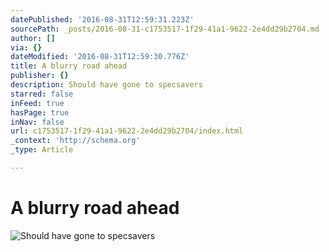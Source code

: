 ```yaml
---
datePublished: '2016-08-31T12:59:31.223Z'
sourcePath: _posts/2016-08-31-c1753517-1f29-41a1-9622-2e4dd29b2704.md
author: []
via: {}
dateModified: '2016-08-31T12:59:30.776Z'
title: A blurry road ahead
publisher: {}
description: Should have gone to specsavers
starred: false
inFeed: true
hasPage: true
inNav: false
url: c1753517-1f29-41a1-9622-2e4dd29b2704/index.html
_context: 'http://schema.org'
_type: Article

---
```

# A blurry road ahead
![Should have gone to specsavers](https://the-grid-user-content.s3-us-west-2.amazonaws.com/230a4deb-0e0a-4cd7-af6d-8f8c3ee0f031.jpg)